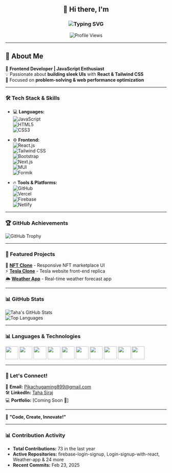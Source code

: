 <div align="center" >

## 👋 Hi there, I'm  

### <img src="https://readme-typing-svg.herokuapp.com?font=Fira+Code&size=22&pause=1000&color=F7DF1E&center=true&width=435&lines=Taha+Siraj!;Frontend+Developer!;JavaScript+Enthusiast!" alt="Typing SVG" />

![Profile Views](https://komarev.com/ghpvc/?username=Taha-Siraj&color=blue)  

</div>

---

## 📝 About Me  
🚀 **Frontend Developer | JavaScript Enthusiast**  
💡 Passionate about **building sleek UIs** with **React & Tailwind CSS**  
🎯 Focused on **problem-solving & web performance optimization**  

---

### 🛠️ Tech Stack & Skills  
- 💻 **Languages:**  
  ![JavaScript](https://img.shields.io/badge/-JavaScript-F7DF1E?style=flat&logo=javascript&logoColor=black)  
  ![HTML5](https://img.shields.io/badge/-HTML5-E34F26?style=flat&logo=html5&logoColor=white)  
  ![CSS3](https://img.shields.io/badge/-CSS3-1572B6?style=flat&logo=css3&logoColor=white)  

- ⚙️ **Frontend:**  
  ![React.js](https://img.shields.io/badge/-React-61DAFB?style=flat&logo=react&logoColor=black)  
  ![Tailwind CSS](https://img.shields.io/badge/-Tailwind%20CSS-38B2AC?style=flat&logo=tailwind-css&logoColor=white)  
  ![Bootstrap](https://img.shields.io/badge/-Bootstrap-7952B3?style=flat&logo=bootstrap&logoColor=white)  
  ![Next.js](https://img.shields.io/badge/-Next.js-000000?style=flat&logo=next.js&logoColor=white)  
  ![MUI](https://img.shields.io/badge/-MUI-007FFF?style=flat&logo=mui&logoColor=white)  
  ![Formik](https://img.shields.io/badge/-Formik-EC5990?style=flat&logo=formik&logoColor=white)  

- 🔥 **Tools & Platforms:**  
  ![GitHub](https://img.shields.io/badge/-GitHub-181717?style=flat&logo=github&logoColor=white)  
  ![Vercel](https://img.shields.io/badge/-Vercel-000000?style=flat&logo=vercel&logoColor=white)  
  ![Firebase](https://img.shields.io/badge/-Firebase-FFCA28?style=flat&logo=firebase&logoColor=black)  
  ![Netlify](https://img.shields.io/badge/-Netlify-00C7B7?style=flat&logo=netlify&logoColor=white)  

---

### 🏆 GitHub Achievements  
![GitHub Trophy](https://github-profile-trophy.vercel.app/?username=Taha-Siraj&theme=radical&no-frame=true&margin-w=15)  

---

### 🚀 Featured Projects  
🌟 **[NFT Clone](https://tahasiraj101.github.io/NFT-clone/)** - Responsive NFT marketplace UI  
⚡ **[Tesla Clone](#)** - Tesla website front-end replica  
🌦 **[Weather App](#)** - Real-time weather forecast app  

---

### 📊 GitHub Stats  
![Taha's GitHub Stats](https://github-readme-stats.vercel.app/api?username=Taha-Siraj&show_icons=true&theme=radical)  
![Top Languages](https://github-readme-stats.vercel.app/api/top-langs/?username=Taha-Siraj&layout=compact&theme=radical)  

---

### 📊 Languages & Technologies  
<p align="left">
  <img src="https://cdn.jsdelivr.net/gh/devicons/devicon/icons/javascript/javascript-original.svg" width="40" height="40"/>
  <img src="https://cdn.jsdelivr.net/gh/devicons/devicon/icons/html5/html5-original.svg" width="40" height="40"/>
  <img src="https://cdn.jsdelivr.net/gh/devicons/devicon/icons/css3/css3-original.svg" width="40" height="40"/>
  <img src="https://cdn.jsdelivr.net/gh/devicons/devicon/icons/react/react-original.svg" width="40" height="40"/>
  <img src="https://cdn.jsdelivr.net/gh/devicons/devicon/icons/bootstrap/bootstrap-original.svg" width="40" height="40"/>
  <img src="https://cdn.jsdelivr.net/gh/devicons/devicon/icons/nextjs/nextjs-original.svg" width="40" height="40"/>
  <img src="https://cdn.jsdelivr.net/gh/devicons/devicon/icons/firebase/firebase-plain.svg" width="40" height="40"/>
  <img src="https://cdn.jsdelivr.net/gh/devicons/devicon/icons/github/github-original.svg" width="40" height="40"/>
  <img src="https://cdn.jsdelivr.net/gh/devicons/devicon/icons/tailwindcss/tailwindcss-original.svg" width="40" height="40"/>
  <img src="https://cdn.jsdelivr.net/gh/devicons/devicon/icons/netlify/netlify-original.svg" width="40" height="40"/>
</p>

---

### 💬 Let's Connect!  
📩 **Email:** Pikachugaming899@gmail.com  
🛠 **LinkedIn:** [Taha Siraj](https://linkedin.com/in/taha-siraj-2331952a8)  
💻 **Portfolio:** [Coming Soon 🚀]  

---

🔋 **"Code, Create, Innovate!"**  

---

### 📊 Contribution Activity  
- **Total Contributions:** 73 in the last year  
- **Active Repositories:** firebase-login-signup, Login-signup-with-react, Weather-app & 24 more  
- **Recent Commits:** Feb 23, 2025  
